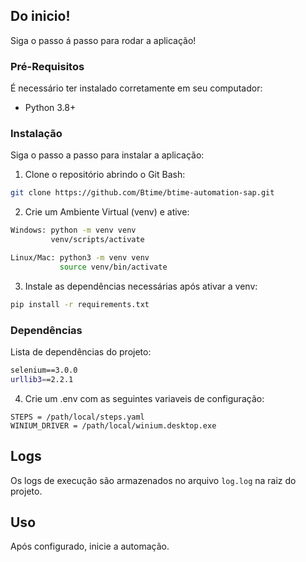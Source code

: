 ## Do inicio!

Siga o passo á passo para rodar a aplicação! 

### Pré-Requisitos

É necessário ter instalado corretamente em seu computador:

- Python 3.8+

### Instalação

Siga o passo a passo para instalar a aplicação:

1. Clone o repositório abrindo o Git Bash:
```bash
git clone https://github.com/Btime/btime-automation-sap.git
```

2. Crie um Ambiente Virtual (venv) e ative:
```bash
Windows: python -m venv venv
         venv/scripts/activate

Linux/Mac: python3 -m venv venv
           source venv/bin/activate
```

3. Instale as dependências necessárias após ativar a venv:
```bash
pip install -r requirements.txt
```
### Dependências

Lista de dependências do projeto:
```bash
﻿selenium==3.0.0
urllib3==2.2.1
```

4. Crie um .env com as seguintes variaveis de configuração:
```
STEPS = /path/local/steps.yaml
WINIUM_DRIVER = /path/local/winium.desktop.exe
```

## Logs 
Os logs de execução são armazenados no arquivo `log.log` na raiz do projeto.

## Uso
Após configurado, inicie a automação.

